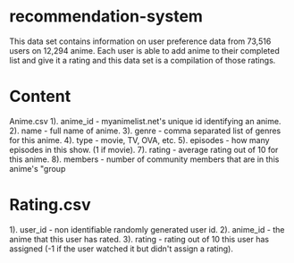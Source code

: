 # recommendation-system

This data set contains information on user preference data from 73,516 users on 12,294 anime. Each user is able to add anime to their completed list and give it a rating and this data set is a compilation of those ratings.

# Content
Anime.csv
1). anime_id - myanimelist.net's unique id identifying an anime.
2). name - full name of anime.
3). genre - comma separated list of genres for this anime.
4). type - movie, TV, OVA, etc.
5). episodes - how many episodes in this show. (1 if movie).
7). rating - average rating out of 10 for this anime.
8). members - number of community members that are in this anime's "group

# Rating.csv
1). user_id - non identifiable randomly generated user id.
2). anime_id - the anime that this user has rated.
3). rating - rating out of 10 this user has assigned (-1 if the user watched it but didn't assign a rating).
